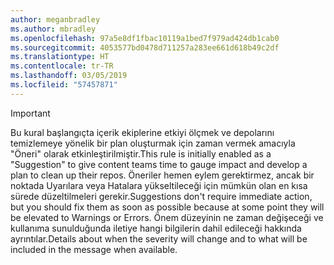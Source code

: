 ```yaml
---
author: meganbradley
ms.author: mbradley
ms.openlocfilehash: 97a5e8df1fbac10119a1bed7f979ad424db1cab0
ms.sourcegitcommit: 4053577bd0478d711257a283ee661d618b49c2df
ms.translationtype: HT
ms.contentlocale: tr-TR
ms.lasthandoff: 03/05/2019
ms.locfileid: "57457871"
---
```

> [!IMPORTANT]
> <span data-ttu-id="a34e5-101">Bu kural başlangıçta içerik ekiplerine etkiyi ölçmek ve depolarını temizlemeye yönelik bir plan oluşturmak için zaman vermek amacıyla "Öneri" olarak etkinleştirilmiştir.</span><span class="sxs-lookup"><span data-stu-id="a34e5-101">This rule is initially enabled as a "Suggestion" to give content teams time to gauge impact and develop a plan to clean up their repos.</span></span> <span data-ttu-id="a34e5-102">Öneriler hemen eylem gerektirmez, ancak bir noktada Uyarılara veya Hatalara yükseltileceği için mümkün olan en kısa sürede düzeltilmeleri gerekir.</span><span class="sxs-lookup"><span data-stu-id="a34e5-102">Suggestions don't require immediate action, but you should fix them as soon as possible because at some point they will be elevated to Warnings or Errors.</span></span> <span data-ttu-id="a34e5-103">Önem düzeyinin ne zaman değişeceği ve kullanıma sunulduğunda iletiye hangi bilgilerin dahil edileceği hakkında ayrıntılar.</span><span class="sxs-lookup"><span data-stu-id="a34e5-103">Details about when the severity will change and to what will be included in the message when available.</span></span>